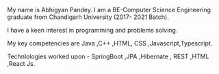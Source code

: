  My name is Abhigyan Pandey. I am a BE-Computer Science Engineering graduate from Chandigarh University (2017- 2021 Batch).
  
 I have a keen interest in programming and problems solving.
 
 My key competencies are Java ,C++ ,HTML, CSS ,Javascript,Typescript.
 
Technlologies worked upon - SpringBoot ,JPA ,Hibernate , REST ,HTML ,React Js.
